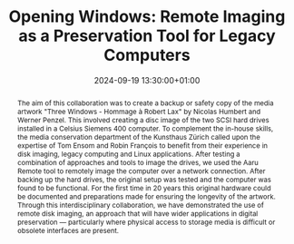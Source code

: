 ---
abstract: The aim of this collaboration was to create a backup or safety copy of the
  media artwork "Three Windows - Hommage à Robert Lax" by Nicolas Humbert and Werner
  Penzel. This involved creating a disc image of the two SCSI hard drives installed
  in a Celsius Siemens 400 computer. To complement the in-house skills, the media
  conservation department of the Kunsthaus Zürich called upon the expertise of Tom
  Ensom and Robin François to benefit from their experience in disk imaging, legacy
  computing and Linux applications. After testing a combination of approaches and
  tools to image the drives, we used the Aaru Remote tool to remotely image the computer
  over a network connection. After backing up the hard drives, the original setup
  was tested and the computer was found to be functional. For the first time in 20
  years this original hardware could be documented and preparations made for ensuring
  the longevity of the artwork. Through this interdisciplinary collaboration, we have
  demonstrated the use of remote disk imaging, an approach that will have wider applications
  in digital preservation — particularly where physical access to storage media is
  difficult or obsolete interfaces are present.
creators:
- Eléonore Bernard
- Robin François
- Tom Ensom
- Tony Kranz
date: 2024-09-19 13:30:00+01:00
document_url: https://ipres2024.pubpub.org/pub/cylsieok/download/pdf
grand_parent: iPRES
institutions: []
keywords:
- information technology for dp
- start 2 preserve
landing_page_url: https://ipres2024.pubpub.org/pub/cylsieok/
language: eng
layout: publication
license: Creative Commons Attribution Share-Alike 4.0 (CC-BY-SA-4.0)
notes_url: https://docs.google.com/document/d/1jkLy26qKBt6bkZjWSKhmT_SudlFGAbNIhY_DyzajT1o/edit#heading=h.aar4tupij1po
parent: iPRES 2024
publication_type: paper
size: null
slides_url: ''
source_name: iPRES
stream_url: https://www.archief.vlaanderen.be/archief/records/dossiers/5acb210228ce4315ae650812d056a482329eb83ed2dc42398a51505dc153be81/documents/43124092cfc04d7ca607958cd2803d1773a96039b77c4cf9843d5b99eb64be11
title: 'Opening Windows: Remote Imaging as a Preservation Tool for Legacy Computers'
year: 2024
---